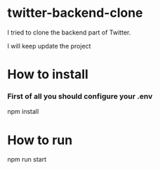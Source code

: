 # twitter-backend-clone

I tried to clone the backend part of Twitter.

I will keep update the project

# How to install

<h3> First of all you should configure your .env</h3>

npm install

# How to run

npm run start
